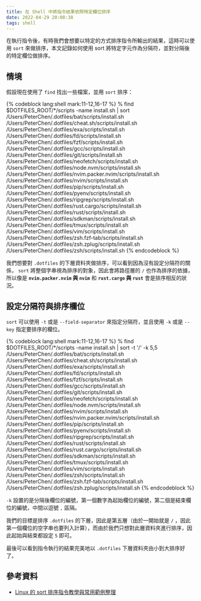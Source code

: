 ```yaml
---
title: 在 Shell 中將指令結果依照特定欄位排序
date: 2022-04-29 20:08:38
tags: shell
---
```

在執行指令後，有時我們會想要以特定的方式排序指令所輸出的結果，這時可以使用 `sort` 來做排序，本文記錄如何使用 sort 將特定字元作為分隔符，並對分隔後的特定欄位做排序。

## 情境

假設現在使用了 `find` 找出一些檔案，並用 `sort` 排序：

{% codeblock lang:shell mark:11-12,16-17 %}
% find $DOTFILES_ROOT/*/scripts -name install.sh | sort
/Users/PeterChen/.dotfiles/bat/scripts/install.sh
/Users/PeterChen/.dotfiles/cheat.sh/scripts/install.sh
/Users/PeterChen/.dotfiles/exa/scripts/install.sh
/Users/PeterChen/.dotfiles/fd/scripts/install.sh
/Users/PeterChen/.dotfiles/fzf/scripts/install.sh
/Users/PeterChen/.dotfiles/gcc/scripts/install.sh
/Users/PeterChen/.dotfiles/git/scripts/install.sh
/Users/PeterChen/.dotfiles/neofetch/scripts/install.sh
/Users/PeterChen/.dotfiles/node.nvm/scripts/install.sh
/Users/PeterChen/.dotfiles/nvim.packer.nvim/scripts/install.sh
/Users/PeterChen/.dotfiles/nvim/scripts/install.sh
/Users/PeterChen/.dotfiles/pip/scripts/install.sh
/Users/PeterChen/.dotfiles/pyenv/scripts/install.sh
/Users/PeterChen/.dotfiles/ripgrep/scripts/install.sh
/Users/PeterChen/.dotfiles/rust.cargo/scripts/install.sh
/Users/PeterChen/.dotfiles/rust/scripts/install.sh
/Users/PeterChen/.dotfiles/sdkman/scripts/install.sh
/Users/PeterChen/.dotfiles/tmux/scripts/install.sh
/Users/PeterChen/.dotfiles/vim/scripts/install.sh
/Users/PeterChen/.dotfiles/zsh.fzf-tab/scripts/install.sh
/Users/PeterChen/.dotfiles/zsh.zplug/scripts/install.sh
/Users/PeterChen/.dotfiles/zsh/scripts/install.sh
{% endcodeblock %}

我們想要對 `.dotfiles` 的下層資料夾做排序，可以看到因為沒有設定分隔符的關係， `sort` 將整個字串視為排序的對象，因此會將路徑層的 `/` 也作為排序的依據，所以像是  **`nvim.packer.nvim` 與 `nvim`** 和 **`rust.cargo` 與 `rust`** 會是排序相反的狀況。

## 設定分隔符與排序欄位

`sort` 可以使用 `-t` 或是 `--field-separator` 來指定分隔符，並且使用 `-k` 或是 `--key` 指定要排序的欄位。

{% codeblock lang:shell mark:11-12,16-17 %}
% find $DOTFILES_ROOT/*/scripts -name install.sh | sort -t '/' -k 5,5
/Users/PeterChen/.dotfiles/bat/scripts/install.sh
/Users/PeterChen/.dotfiles/cheat.sh/scripts/install.sh
/Users/PeterChen/.dotfiles/exa/scripts/install.sh
/Users/PeterChen/.dotfiles/fd/scripts/install.sh
/Users/PeterChen/.dotfiles/fzf/scripts/install.sh
/Users/PeterChen/.dotfiles/gcc/scripts/install.sh
/Users/PeterChen/.dotfiles/git/scripts/install.sh
/Users/PeterChen/.dotfiles/neofetch/scripts/install.sh
/Users/PeterChen/.dotfiles/node.nvm/scripts/install.sh
/Users/PeterChen/.dotfiles/nvim/scripts/install.sh
/Users/PeterChen/.dotfiles/nvim.packer.nvim/scripts/install.sh
/Users/PeterChen/.dotfiles/pip/scripts/install.sh
/Users/PeterChen/.dotfiles/pyenv/scripts/install.sh
/Users/PeterChen/.dotfiles/ripgrep/scripts/install.sh
/Users/PeterChen/.dotfiles/rust/scripts/install.sh
/Users/PeterChen/.dotfiles/rust.cargo/scripts/install.sh
/Users/PeterChen/.dotfiles/sdkman/scripts/install.sh
/Users/PeterChen/.dotfiles/tmux/scripts/install.sh
/Users/PeterChen/.dotfiles/vim/scripts/install.sh
/Users/PeterChen/.dotfiles/zsh/scripts/install.sh
/Users/PeterChen/.dotfiles/zsh.fzf-tab/scripts/install.sh
/Users/PeterChen/.dotfiles/zsh.zplug/scripts/install.sh
{% endcodeblock %}

`-k` 設置的是分隔後欄位的編號，第一個數字為起始欄位的編號，第二個是結束欄位的編號，中間以逗號 `,` 區隔。

我們的目標是排序 `.dotfiles` 的下層，因此是第五層（由於一開始就是 `/` ，因此第一個欄位的空字串也要列入計算），而由於我們只想對此層資料夾進行排序，因此起始與結束都設定 `5` 即可。

最後可以看到指令執行的結果完美地以 `.dotfiles` 下層資料夾由小到大排序好了。

## 參考資料

* [Linux 的 sort 排序指令教學與常用範例整理](https://blog.gtwang.org/linux/linux-sort-command-tutorial-and-examples/)
